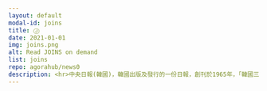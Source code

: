 ```yaml
---
layout: default
modal-id: joins
title: Ⓙ
date: 2021-01-01
img: joins.png
alt: Read JOINS on demand
list: joins
repo: agorahub/news0
description: <hr>中央日報(韓國)，韓國出版及發行的一份日報，創刊於1965年，「韓國三大報業集團」之一。政治立场偏自由主义，经济立场偏重亲财阀。
---
```

